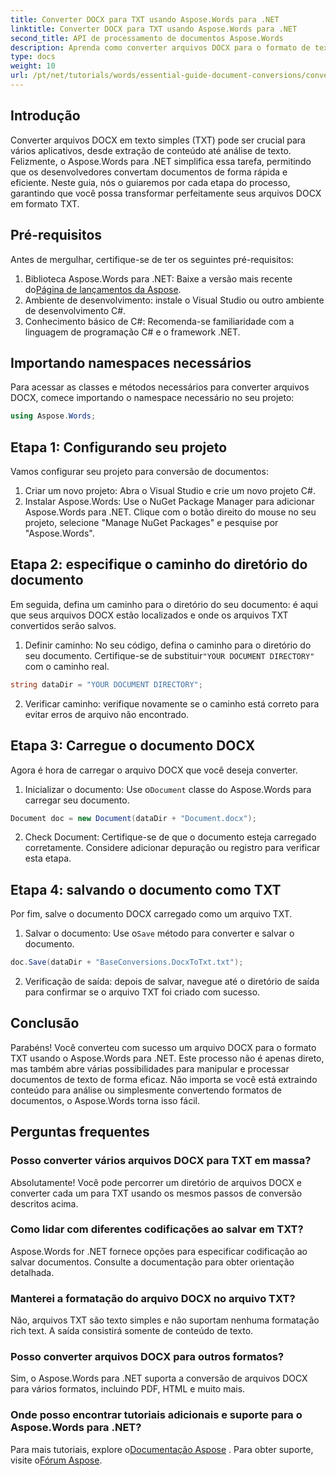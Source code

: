 ```yaml
---
title: Converter DOCX para TXT usando Aspose.Words para .NET
linktitle: Converter DOCX para TXT usando Aspose.Words para .NET
second_title: API de processamento de documentos Aspose.Words
description: Aprenda como converter arquivos DOCX para o formato de texto simples (TXT) usando o Aspose.Words para .NET neste guia abrangente.
type: docs
weight: 10
url: /pt/net/tutorials/words/essential-guide-document-conversions/convert-docx-to-txt/
---
```

## Introdução

Converter arquivos DOCX em texto simples (TXT) pode ser crucial para vários aplicativos, desde extração de conteúdo até análise de texto. Felizmente, o Aspose.Words para .NET simplifica essa tarefa, permitindo que os desenvolvedores convertam documentos de forma rápida e eficiente. Neste guia, nós o guiaremos por cada etapa do processo, garantindo que você possa transformar perfeitamente seus arquivos DOCX em formato TXT.

## Pré-requisitos

Antes de mergulhar, certifique-se de ter os seguintes pré-requisitos:

1.  Biblioteca Aspose.Words para .NET: Baixe a versão mais recente do[Página de lançamentos da Aspose](https://releases.aspose.com/words/net/).
2. Ambiente de desenvolvimento: instale o Visual Studio ou outro ambiente de desenvolvimento C#.
3. Conhecimento básico de C#: Recomenda-se familiaridade com a linguagem de programação C# e o framework .NET.

## Importando namespaces necessários

Para acessar as classes e métodos necessários para converter arquivos DOCX, comece importando o namespace necessário no seu projeto:

```csharp
using Aspose.Words;
```

## Etapa 1: Configurando seu projeto

Vamos configurar seu projeto para conversão de documentos:

1. Criar um novo projeto: Abra o Visual Studio e crie um novo projeto C#.
2. Instalar Aspose.Words: Use o NuGet Package Manager para adicionar Aspose.Words para .NET. Clique com o botão direito do mouse no seu projeto, selecione "Manage NuGet Packages" e pesquise por "Aspose.Words".

## Etapa 2: especifique o caminho do diretório do documento

Em seguida, defina um caminho para o diretório do seu documento: é aqui que seus arquivos DOCX estão localizados e onde os arquivos TXT convertidos serão salvos.

1.  Definir caminho: No seu código, defina o caminho para o diretório do seu documento. Certifique-se de substituir`"YOUR DOCUMENT DIRECTORY"` com o caminho real.

```csharp
string dataDir = "YOUR DOCUMENT DIRECTORY";
```

2. Verificar caminho: verifique novamente se o caminho está correto para evitar erros de arquivo não encontrado.

## Etapa 3: Carregue o documento DOCX

Agora é hora de carregar o arquivo DOCX que você deseja converter.

1.  Inicializar o documento: Use o`Document` classe do Aspose.Words para carregar seu documento.

```csharp
Document doc = new Document(dataDir + "Document.docx");
```

2. Check Document: Certifique-se de que o documento esteja carregado corretamente. Considere adicionar depuração ou registro para verificar esta etapa.

## Etapa 4: salvando o documento como TXT

Por fim, salve o documento DOCX carregado como um arquivo TXT.

1.  Salvar o documento: Use o`Save` método para converter e salvar o documento.

```csharp
doc.Save(dataDir + "BaseConversions.DocxToTxt.txt");
```

2. Verificação de saída: depois de salvar, navegue até o diretório de saída para confirmar se o arquivo TXT foi criado com sucesso.

## Conclusão

Parabéns! Você converteu com sucesso um arquivo DOCX para o formato TXT usando o Aspose.Words para .NET. Este processo não é apenas direto, mas também abre várias possibilidades para manipular e processar documentos de texto de forma eficaz. Não importa se você está extraindo conteúdo para análise ou simplesmente convertendo formatos de documentos, o Aspose.Words torna isso fácil.

## Perguntas frequentes

### Posso converter vários arquivos DOCX para TXT em massa?

Absolutamente! Você pode percorrer um diretório de arquivos DOCX e converter cada um para TXT usando os mesmos passos de conversão descritos acima.

### Como lidar com diferentes codificações ao salvar em TXT?

Aspose.Words for .NET fornece opções para especificar codificação ao salvar documentos. Consulte a documentação para obter orientação detalhada.

### Manterei a formatação do arquivo DOCX no arquivo TXT?

Não, arquivos TXT são texto simples e não suportam nenhuma formatação rich text. A saída consistirá somente de conteúdo de texto.

### Posso converter arquivos DOCX para outros formatos?

Sim, o Aspose.Words para .NET suporta a conversão de arquivos DOCX para vários formatos, incluindo PDF, HTML e muito mais.

### Onde posso encontrar tutoriais adicionais e suporte para o Aspose.Words para .NET?

 Para mais tutoriais, explore o[Documentação Aspose](https://reference.aspose.com/words/net/) . Para obter suporte, visite o[Fórum Aspose](https://forum.aspose.com/c/words/8).
